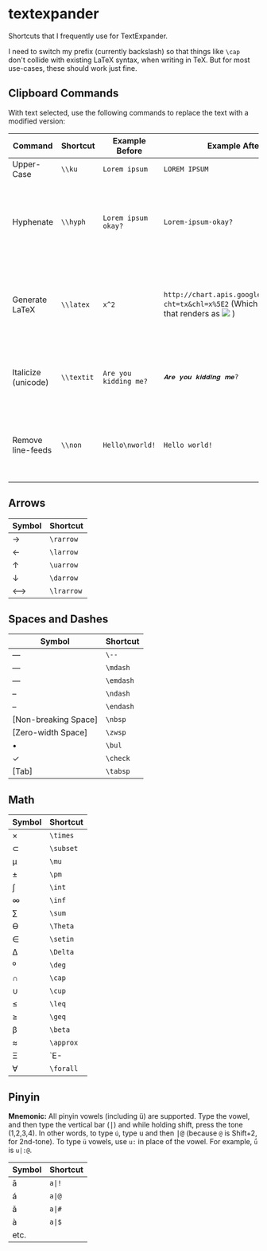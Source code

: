 # textexpander
Shortcuts that I frequently use for TextExpander.

I need to switch my prefix (currently backslash) so that things like `\cap` don't collide with existing LaTeX syntax, when writing in TeX. But for most use-cases, these should work just fine.

## Clipboard Commands

With text selected, use the following commands to replace the text with a modified version:

| Command | Shortcut | Example Before | Example After | Description |
|---------|----------|---------|----------|-----|
| Upper-Case | `\\ku` | `Lorem ipsum` | `LOREM IPSUM` | idk I do this a lot |
| Hyphenate | `\\hyph` | `Lorem ipsum    okay?` | `Lorem-ipsum-okay?` | Great for when you're having a I-need-to-hyphenate-everything sort of day |
| Generate LaTeX | `\\latex` | `x^2` | `http://chart.apis.google.com/chart?cht=tx&chl=x%5E2` (Which is an image that renders as ![](http://chart.apis.google.com/chart?cht=tx&chl=x%5E2) ) | Great for posting formulas in non-LaTeX-friendly systems (like Slack) |
| Italicize (unicode) | `\\textit` | `Are you kidding me?` | `𝑨𝒓𝒆 𝒚𝒐𝒖 𝒌𝒊𝒅𝒅𝒊𝒏𝒈 𝒎𝒆?` | Uses unicode, so may display wonky in some systems |
| Remove line-feeds | `\\non` | `Hello\nworld!` | `Hello world!` | Good for sanitizing your clipboard before pasting into a terminal |

## Arrows

| Symbol | Shortcut |
|--------|----------|
| → | `\rarrow` |
| ← | `\larrow` |
| ↑ | `\uarrow` |
| ↓ | `\darrow` |
| ⟷ | `\lrarrow` |

## Spaces and Dashes

| Symbol | Shortcut |
|--------|----------|
| — | `\--` |
| — | `\mdash` |
| — | `\emdash` |
| – | `\ndash` |
| – | `\endash` |
| [Non-breaking Space] | `\nbsp` |
| [Zero-width Space] | `\zwsp` |
| • | `\bul` |
| ✓ | `\check` |
| [Tab] | `\tabsp` |

## Math

| Symbol | Shortcut |
|--------|----------|
| × | `\times` |
| ⊂ | `\subset` |
| μ | `\mu` |
| ± | `\pm` |
| ∫ | `\int` |
| ∞ | `\inf` |
| ∑ | `\sum` |
| ϴ | `\Theta` |
| ∈ | `\setin` |
| ∆ | `\Delta` |
| º | `\deg` |
| ∩ | `\cap` |
| ∪ | `\cup` |
| ≤ | `\leq` |
| ≥ | `\geq` |
| β | `\beta` |
| ≈ | `\approx` |
| Ξ | `E-|` |
| ∀ | `\forall` |

## Pinyin

**Mnemonic:** All pinyin vowels (including ü) are supported. Type the vowel, and then type the vertical bar (<kbd>|</kbd>) and while holding shift, press the tone (1,2,3,4). In other words, to type `ú`, type <kbd>u</kbd> and then <kbd>|</kbd><kbd>@</kbd> (because `@` is Shift+2, for 2nd-tone). To type `ü` vowels, use `u:` in place of the vowel. For example, `ǘ` is `u|:@`. 

| Symbol | Shortcut |
|--------|----------|
| ā | `a\|!` |
| á | `a\|@` |
| ǎ | `a\|#` |
| à | `a\|$` |
| etc. |
